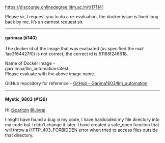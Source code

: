 https://discourse.onlinedegree.iitm.ac.in/t/171141

Please sir, I request you to do a re-evaluation, the docker issue is fixed long back by me. It’s an earnest request sir.</p><hr>

<h4>garimaa (#140)</h4>
<p>The docker id of the image that was evaluated (as specified the mail 1ae3f64427f0) is not correct, the correct id is 51168f246618.</p>
<p>Name of Docker image -<br/>
garriimaa/llm_automation:latest<br/>
Please evaluate with the above image name.</p>
<p>GitHub repository for reference - <a class="inline-onebox" href="https://github.com/Garima1603/llm_automation" rel="noopener nofollow ugc">GitHub - Garima1603/llm_automation</a></p><hr>

<h4>Mystic_9803 (#139)</h4>
<p>Hi <a class="mention" href="/u/carlton">@carlton</a> <a class="mention" href="/u/jivraj">@Jivraj</a></p>
<p>I might have found a bug in my code, I have hardcoded my file directory into my code but I didn’t change it later. I have created a safe_open function that will throw a HTTP_403_FORBIDDEN error when tried to access files outside that directory.